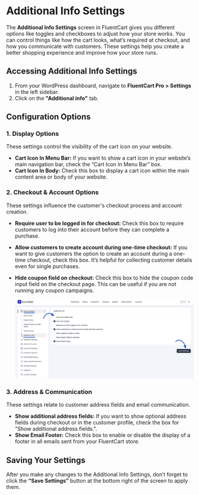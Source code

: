  # Additional Info Settings

The **Additional Info Settings** screen in FluentCart gives you different options like toggles and checkboxes to adjust how your store works. You can control things like how the cart looks, what’s required at checkout, and how you communicate with customers. These settings help you create a better shopping experience and improve how your store runs.

## Accessing Additional Info Settings

1.  From your WordPress dashboard, navigate to **FluentCart Pro > Settings** in the left sidebar.
2.  Click on the **"Additional info"** tab.

## Configuration Options

### 1. Display Options

These settings control the visibility of the cart icon on your website.

* **Cart Icon In Menu Bar:** If you want to show a cart icon in your website’s main navigation bar, check the “Cart Icon In Menu Bar” box.
* **Cart Icon In Body:** Check this box to display a cart icon within the main content area or body of your website.

### 2. Checkout & Account Options

These settings influence the customer's checkout process and account creation.

* **Require user to be logged in for checkout:** Check this box to require customers to log into their account before they can complete a purchase.
* **Allow customers to create account during one-time checkout:** If you want to give customers the option to create an account during a one-time checkout, check this box. It’s helpful for collecting customer details even for single purchases.
* **Hide coupon field on checkout:** Check this box to hide the coupon code input field on the checkout page. This can be useful if you are not running any coupon campaigns.

    ![Screenshot of Additional Info Settings Tab](/guide/public/images/settings-configuration/additional-info/additional-info-settings.png)

### 3. Address & Communication

These settings relate to customer address fields and email communication.

* **Show additional address fields:** If you want to show optional address fields during checkout or in the customer profile, check the box for "Show additional address fields.".
* **Show Email Footer:** Check this box to enable or disable the display of a footer in all emails sent from your FluentCart store.

## Saving Your Settings

After you make any changes to the Additional Info Settings, don’t forget to click the **“Save Settings”** button at the bottom right of the screen to apply them.

